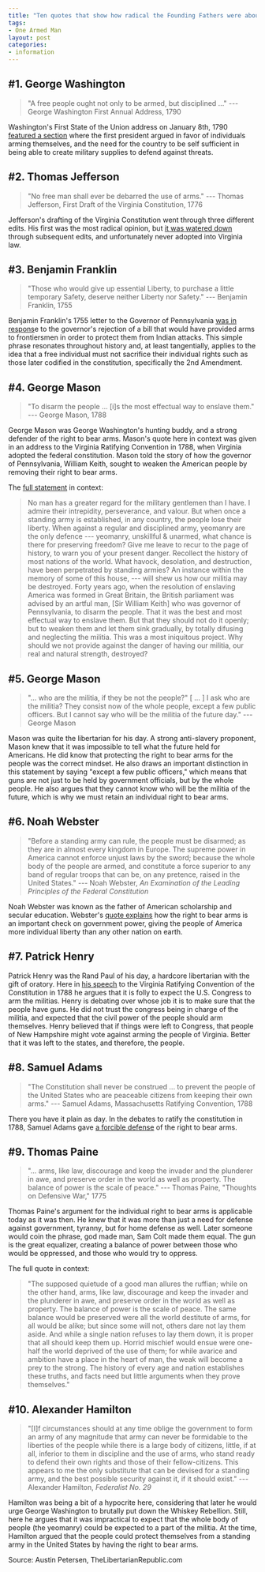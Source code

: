 ```yaml
---
title: "Ten quotes that show how radical the Founding Fathers were about gun ownership"
tags:
- One Armed Man
layout: post
categories:
- information
---
```


## \#1. George Washington

> "A free people ought not only to be armed, but disciplined ..." --- George Washington First Annual Address, 1790

Washington's First State of the Union address on January 8th, 1790 [featured a section](https://avalon.law.yale.edu/18th_century/washs01.asp) where the first president argued in favor of individuals arming themselves, and the need for the country to be self sufficient in being able to create military supplies to defend against threats.

## \#2. Thomas Jefferson

> "No free man shall ever be debarred the use of arms." --- Thomas Jefferson, First Draft of the Virginia Constitution, 1776

Jefferson's drafting of the Virginia Constitution went through three different edits. His first was the most radical opinion, but [it was watered down ](https://www.monticello.org/site/jefferson/no-freeman-shall-be-debarred-use-arms-quotation)through subsequent edits, and unfortunately never adopted into Virginia law.

## \#3. Benjamin Franklin

> "Those who would give up essential Liberty, to purchase a little temporary Safety, deserve neither Liberty nor Safety." --- Benjamin Franklin, 1755

Benjamin Franklin's 1755 letter to the Governor of Pennsylvania [was in respons](https://founders.archives.gov/documents/Franklin/01-06-02-0107)e to the governor's rejection of a bill that would have provided arms to frontiersmen in order to protect them from Indian attacks. This simple phrase resonates throughout history and, at least tangentially, applies to the idea that a free individual must not sacrifice their individual rights such as those later codified in the constitution, specifically the 2nd Amendment.

## \#4. George Mason

> "To disarm the people ... \[i\]s the most effectual way to enslave them." --- George Mason, 1788

George Mason was George Washington's hunting buddy, and a strong defender of the right to bear arms. Mason's quote here in context was given in an address to the Virginia Ratifying Convention in 1788, when Virginia adopted the federal constitution. Mason told the story of how the governor of Pennsylvania, William Keith, sought to weaken the American people by removing their right to bear arms.

The [full statement](https://www.wwnorton.com/college/history/archive/resources/documents/ch07_04.htm) in context:

> No man has a greater regard for the military gentlemen than I have. I admire their intrepidity, perseverance, and valour. But when once a standing army is established, in any country, the people lose their liberty. When against a regular and disciplined army, yeomanry are the only defence --- yeomanry, unskillful & unarmed, what chance is there for preserving freedom? Give me leave to recur to the page of history, to warn you of your present danger. Recollect the history of most nations of the world. What havock, desolation, and destruction, have been perpetrated by standing armies? An instance within the memory of some of this house, --- will shew us how our militia may be destroyed. Forty years ago, when the resolution of enslaving America was formed in Great Britain, the British parliament was advised by an artful man, \[Sir William Keith\] who was governor of Pennsylvania, to disarm the people. That it was the best and most effectual way to enslave them. But that they should not do it openly; but to weaken them and let them sink gradually, by totally difusing and neglecting the militia. This was a most iniquitous project. Why should we not provide against the danger of having our militia, our real and natural strength, destroyed?

## \#5. George Mason

> "... who are the militia, if they be not the people?" \[ ... \] I ask who are the militia? They consist now of the whole people, except a few public officers. But I cannot say who will be the militia of the future day." --- George Mason

Mason was quite the libertarian for his day. A strong anti-slavery proponent, Mason knew that it was impossible to tell what the future held for Americans. He did know that protecting the right to bear arms for the people was the correct mindset. He also draws an important distinction in this statement by saying "except a few public officers," which means that guns are not just to be held by government officials, but by the whole people. He also argues that they cannot know who will be the militia of the future, which is why we must retain an individual right to bear arms.

## \#6. Noah Webster

> "Before a standing army can rule, the people must be disarmed; as they are in almost every kingdom in Europe. The supreme power in America cannot enforce unjust laws by the sword; because the whole body of the people are armed, and constitute a force superior to any band of regular troops that can be, on any pretence, raised in the United States." --- Noah Webster, *An Examination of the Leading Principles of the Federal Constitution*

Noah Webster was known as the father of American scholarship and secular education. Webster's [quote explains](https://www.potowmack.org/2noahweb.html) how the right to bear arms is an important check on government power, giving the people of America more individual liberty than any other nation on earth.

## \#7. Patrick Henry

Patrick Henry was the Rand Paul of his day, a hardcore libertarian with the gift of oratory. Here in [his speech](https://press-pubs.uchicago.edu/founders/documents/a1_8_12s27.html) to the Virginia Ratifying Convention of the Constitution in 1788 he argues that it is folly to expect the U.S. Congress to arm the militias. Henry is debating over whose job it is to make sure that the people have guns. He did not trust the congress being in charge of the militia, and expected that the civil power of the people should arm themselves. Henry believed that if things were left to Congress, that people of New Hampshire might vote against arming the people of Virginia. Better that it was left to the states, and therefore, the people.

## \#8. Samuel Adams

> "The Constitution shall never be construed ... to prevent the people of the United States who are peaceable citizens from keeping their own arms." --- Samuel Adams, Massachusetts Ratifying Convention, 1788

There you have it plain as day. In the debates to ratify the constitution in 1788, Samuel Adams gave [a forcible defense](https://www.samuel-adams-heritage.com/quotes/popular.html) of the right to bear arms.

## \#9. Thomas Paine

> "... arms, like law, discourage and keep the invader and the plunderer in awe, and preserve order in the world as well as property. The balance of power is the scale of peace." --- Thomas Paine, "Thoughts on Defensive War," 1775

Thomas Paine's argument for the individual right to bear arms is applicable today as it was then. He knew that it was more than just a need for defense against government, tyranny, but for home defense as well. Later someone would coin the phrase, god made man, Sam Colt made them equal. The gun is the great equalizer, creating a balance of power between those who would be oppressed, and those who would try to oppress.

The full quote in context:

> "The supposed quietude of a good man allures the ruffian; while on the other hand, arms, like law, discourage and keep the invader and the plunderer in awe, and preserve order in the world as well as property. The balance of power is the scale of peace. The same balance would be preserved were all the world destitute of arms, for all would be alike; but since some will not, others dare not lay them aside. And while a single nation refuses to lay them down, it is proper that all should keep them up. Horrid mischief would ensue were one-half the world deprived of the use of them; for while avarice and ambition have a place in the heart of man, the weak will become a prey to the strong. The history of every age and nation establishes these truths, and facts need but little arguments when they prove themselves."

## \#10. Alexander Hamilton

> "\[I\]f circumstances should at any time oblige the government to form an army of any magnitude that army can never be formidable to the liberties of the people while there is a large body of citizens, little, if at all, inferior to them in discipline and the use of arms, who stand ready to defend their own rights and those of their fellow-citizens. This appears to me the only substitute that can be devised for a standing army, and the best possible security against it, if it should exist." --- Alexander Hamilton, *Federalist No. 29*

Hamilton was being a bit of a hypocrite here, considering that later he would urge George Washington to brutally put down the Whiskey Rebellion. Still, here he argues that it was impractical to expect that the whole body of people (the yeomanry) could be expected to a part of the militia. At the time, Hamilton argued that the people could protect themselves from a standing army in the United States by having the right to bear arms.

Source: Austin Petersen, TheLibertarianRepublic.com
